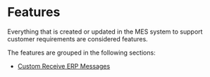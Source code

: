 # Features

Everything that is created or updated in the MES system to support customer requirements are considered features.

The features are grouped in the following sections:

* [Custom Receive ERP Messages](/AMSOsram/techspec>features>CustomERPSystemIntegration)


